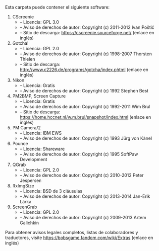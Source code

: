 ﻿Esta carpeta puede contener el siguiente software:

1. CScreenie
   - – Licencia: GPL 3.0
   - – Aviso de derechos de autor: Copyright (c) 2011-2012 Ivan Poštić
   - – Sitio de descarga: https://cscreenie.sourceforge.net/ (enlace en inglés)
2. Gotcha!
   - – Licencia: GPL 2.0
   - – Aviso de derechos de autor: Copyright (c) 1998-2007 Thorsten Thielen
   - – Sitio de descarga: http://www.c2226.de/programs/gotcha/index.phtml (enlace en inglés)
3. Nikon
   - – Licencia: Gratis
   - – Aviso de derechos de autor: Copyright (c) 1992 Stephen Best
4. PM2BMP, Screen Capture
   - – Licencia: Gratis
   - – Aviso de derechos de autor: Copyright (c) 1992-2011 Wim Brul
   - – Sitio de descarga: https://home.hccnet.nl/w.m.brul/snapshot/index.html (enlace en inglés)
5. PM Camera/2
   - – Licencia: IBM EWS
   - – Aviso de derechos de autor: Copyright (c) 1993 Jürg von Känel
6. Pounce
   - – Licencia: Shareware
   - – Aviso de derechos de autor: Copyright (c) 1995 SoftPaw Development
7. QGrab
   - – Licencia: GPL 2.0
   - – Aviso de derechos de autor: Copyright (c) 2010-2012 Peter Jespersen
8. RxImgSize
   - – Licencia: BSD de 3 cláusulas
   - – Aviso de derechos de autor: Copyright (c) 2013-2014 Jan-Erik Lärka
9. ScreenGrab
   - – Licencia: GPL 2.0
   - – Aviso de derechos de autor: Copyright (c) 2009-2013 Artem Galichkin

Para obtener avisos legales completos, listas de colaboradores y traductores, visite https://bobsgame.fandom.com/wiki/Extras (enlace en inglés)
